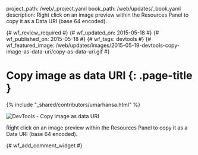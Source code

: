 project_path: /web/_project.yaml
book_path: /web/updates/_book.yaml
description: Right click on an image preview within the Resources Panel to copy it as a Data URI (base 64 encoded).

{# wf_review_required #}
{# wf_updated_on: 2015-05-18 #}
{# wf_published_on: 2015-05-18 #}
{# wf_tags: devtools #}
{# wf_featured_image: /web/updates/images/2015-05-19-devtools-copy-image-as-data-uri/copy-as-data-uri.gif #}

# Copy image as data URI {: .page-title }

{% include "_shared/contributors/umarhansa.html" %}


<img src="/web/updates/images/2015-05-19-devtools-copy-image-as-data-uri/copy-as-data-uri.gif" alt="DevTools - Copy image as data URI">

Right click on an image preview within the Resources Panel to copy it as a Data URI (base 64 encoded).


{# wf_add_comment_widget #}
